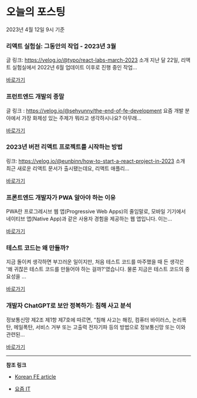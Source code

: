 # 오늘의 포스팅 
2023년 4월 12일 9시 기준 

###  리액트 실험실: 그동안의 작업 - 2023년 3월 

 글 링크: https://velog.io/@typo/react-labs-march-2023 소개 지난 달 22일, 리액트 실험실에서 2022년 6월 업데이트 이후로 진행 중인 작업... 

 [바로가기](https://kofearticle.substack.com/p/korean-fe-article-2023-3) 

###  프런트엔드 개발의 종말 

 글 링크 : https://velog.io/@sehyunny/the-end-of-fe-development 요즘 개발 분야에서 가장 화제성 있는 주제가 뭐라고 생각하시나요? 아무래... 

 [바로가기](https://kofearticle.substack.com/p/korean-fe-article-b70) 

###  2023년 버전 리액트 프로젝트를 시작하는 방법 

 링크: https://velog.io/@eunbinn/how-to-start-a-react-project-in-2023 소개 최근 새로운 리액트 문서가 출시됐는데요, 리액트 애플리... 

 [바로가기](https://kofearticle.substack.com/p/korean-fe-article-2023) 

### 프론트엔드 개발자가 PWA 알아야 하는 이유 

 PWA란 프로그레시브 웹 앱(Progressive Web Apps)의 줄임말로, 모바일 기기에서 네이티브 앱(Native App)과 같은 사용자 경험을 제공하는 웹 앱입니다. 이는... 

 [바로가기](https://yozm.wishket.com/magazine/detail/1969/) 

### 테스트 코드는 왜 만들까? 

 지금 돌이켜 생각하면 부끄러운 일이지만, 처음 테스트 코드를 마주했을 때 든 생각은 '왜 귀찮은 테스트 코드를 만들어야 하는 걸까?'였습니다. 물론 지금은 테스트 코드의 중요성을 ... 

 [바로가기](https://yozm.wishket.com/magazine/detail/1964/) 

### 개발자 ChatGPT로 보안 정복하기: 침해 사고 분석 

 정보통신망 제2조 제1항 제7호에 따르면, “침해 사고는 해킹, 컴퓨터 바이러스, 논리폭탄, 메일폭탄, 서비스 거부 또는 고출력 전자기파 등의 방법으로 정보통신망 또는 이와 관련된... 

 [바로가기](https://yozm.wishket.com/magazine/detail/1960/) 

---

**참조 링크**

- [Korean FE article](https://kofearticle.substack.com) 

- [요즘 IT](https://yozm.wishket.com/magazine) 

